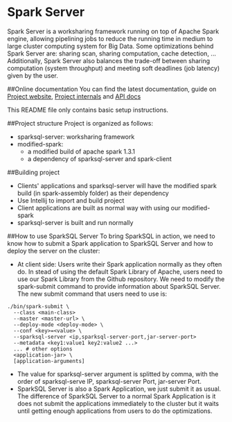 Spark Server
===========================================================================

Spark Server is a worksharing framework running on top of Apache Spark engine, allowing pipelining jobs to reduce the running time in medium to large cluster computing system for Big Data. Some optimizations behind Spark Server are: sharing scan, sharing computation, cache detection, ... Additionally, Spark Server also balances the trade-off between sharing computation (system throughput) and  meeting soft deadlines (job latency) given by the user.

##Online documentation
You can find the latest documentation, guide on [Project website](http://wwww.ProjectWebsite), [Project internals](project-internals/PROJECT-INTERNALS.md) and [API docs](https://cdn.rawgit.com/ngtrkhoa/spark-server/master/api-docs/index.html)

This README file only contains basic setup instructions.

##Project structure
Project is organized as follows:
- sparksql-server: worksharing framework
- modified-spark: 
    + a modified build of apache spark 1.3.1
    + a dependency of sparksql-server and spark-client

##Building project
- Clients' applications and sparksql-server will have the modified spark build (in spark-assembly folder) as their dependency
- Use Intellij to import and build project
- Client applications are built as normal way with using our modified-spark
- sparksql-server is built and run normally

##How to use SparkSQL Server
To bring SparkSQL in action, we need to know how to submit a Spark application to SparkSQL Server and how to deploy the server on the cluster:
- At client side: Users write their Spark application normally as they often do. In stead of using the default Spark Library of Apache, users need to use our Spark Library from the Github repository. We need to modify the spark-submit command to provide information about SparkSQL Server. The new submit command that users need to use is:
```bashscript
./bin/spark-submit \
  --class <main-class>
  --master <master-url> \
  --deploy-mode <deploy-mode> \
  --conf <key>=<value> \
  --sparksql-server <ip,sparksql-server-port,jar-server-port>
  --metadata <key1:value1 key2:value2 ...>
  ... # other options
  <application-jar> \
  [application-arguments]
```
- The value for sparksql-server argument is splitted by comma, with the order of sparksql-serve IP, sparksql-server Port, jar-server Port.
- SparkSQL Server is also a Spark Application, we just submit it as usual. The difference of SparkSQL Server to a normal Spark Application is it does not submit the applications immediately to the cluster but it waits until getting enough applications from users to do the optimizations.
